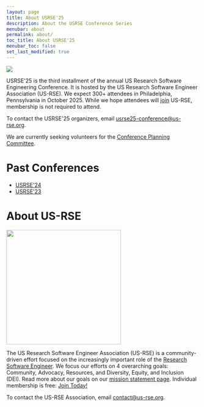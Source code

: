 ```yaml
---
layout: page
title: About USRSE'25
description: About the USRSE Conference Series
menubar: about
permalink: about/
toc_title: About USRSE'25
menubar_toc: false
set_last_modified: true
---
```


<img src="{{ site.baseurl }}/assets/img/logo.png">

USRSE'25 is the third installment of the annual US Research Software Engineering Conference.  It is hosted by the US Research Software Engineer Association (US-RSE).  We expect 300+ attendees in Philadelphia, Pennsylvania in October 2025.  While we hope attendees will [join](https://us-rse.org/join) US-RSE, membership is not required to attend.

To contact the USRSE'25 organizers, email [usrse25-conference@us-rse.org](mailto:usrse25-conference@us-rse.org).

We are currently seeking volunteers for the [Conference Planning Committee](organization/).

# Past Conferences

* [USRSE'24](https://us-rse.org/usrse24)
* [USRSE'23](https://us-rse.org/usrse23)

# About US-RSE

<img src="{{ site.baseurl }}/assets/img/logo_side_transparent.png" style="width: 300px;">

The US Research Software Engineer Association (US-RSE) is a community-driven effort focused on the increasingly important role of the [Research Software Engineer](https://us-rse.org/what-is-an-rse/).
We focus our efforts on 4 overarching goals: Community, Advocacy, Resources, and Diversity, Equity, and Inclusion (DEI). Read more about our goals on our [mission statement page](https://us-rse.org/mission/). Individual membership is free: [Join Today!](https://us-rse.org/join)

To contact the US-RSE Association, email [contact@us-rse.org](mailto:contact@us-rse.org).
